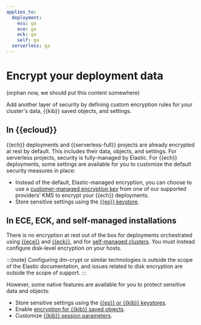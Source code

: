```yaml
---
applies_to:
  deployment:
    ess: ga
    ece: ga
    eck: ga
    self: ga
  serverless: ga
---
```


# Encrypt your deployment data

(orphan now, we should put this content somewhere)

Add another layer of security by defining custom encryption rules for your cluster's data, {{kib}} saved objects, and settings.

## In {{ecloud}}

{{ech}} deployments and {{serverless-full}} projects are already encrypted at rest by default. This includes their data, objects, and settings. For serverless projects, security is fully-managed by Elastic. For {{ech}} deployments, some settings are available for you to customize the default security measures in place:

- Instead of the default, Elastic-managed encryption, you can choose to use a [customer-managed encryption key](encrypt-deployment-with-customer-managed-encryption-key.md) from one of our supported providers' KMS to encrypt your {{ech}} deployments.
- Store sensitive settings using the [{{es}} keystore](secure-settings.md).

## In ECE, ECK, and self-managed installations

There is no encryption at rest out of the box for deployments orchestrated using [{{ece}}](secure-your-elastic-cloud-enterprise-installation.md) and [{{eck}}](secure-your-eck-installation.md), and for [self-managed clusters](manually-configure-security-in-self-managed-cluster.md). You must instead configure disk-level encryption on your hosts. 

:::{note}
Configuring dm-crypt or similar technologies is outside the scope of the Elastic documentation, and issues related to disk encryption are outside the scope of support.
:::

However, some native features are available for you to protect sensitive data and objects:

- Store sensitive settings using the [{{es}} or {{kib}} keystores](secure-settings.md).
- Enable [encryption for {{kib}} saved objects](secure-saved-objects.md).
- Customize [{{kib}} session parameters](kibana-session-management.md).